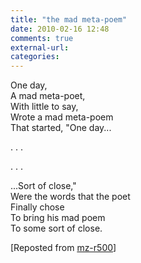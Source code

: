 ```yaml
---
title: "the mad meta-poem"
date: 2010-02-16 12:48
comments: true
external-url:
categories:
---
```

One day,  
 A mad meta-poet,  
 With little to say,  
 Wrote a mad meta-poem  
 That started, "One day...

. . .

. . .

...Sort of close,"  
 Were the words that the poet  
 Finally chose  
 To bring his mad poem  
 To some sort of close.

[Reposted from [mz-r500][1]]

  [1]: http://mz-r500.soup.io/post/45240423/the-mad-meta-poem

